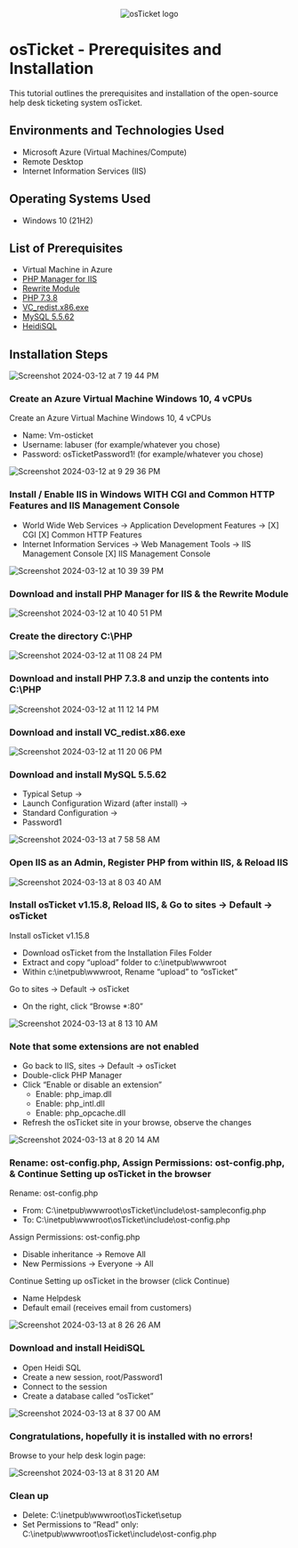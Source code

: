 <p align="center">
<img src="https://i.imgur.com/Clzj7Xs.png" alt="osTicket logo"/>
</p>

<h1>osTicket - Prerequisites and Installation</h1>
This tutorial outlines the prerequisites and installation of the open-source help desk ticketing system osTicket.<br />


<h2>Environments and Technologies Used</h2>

- Microsoft Azure (Virtual Machines/Compute)
- Remote Desktop
- Internet Information Services (IIS)

<h2>Operating Systems Used </h2>

- Windows 10</b> (21H2)

<h2>List of Prerequisites</h2>

- Virtual Machine in Azure
- [PHP Manager for IIS](https://drive.google.com/file/d/1RHsNd4eWIOwaNpj3JW4vzzmzNUH86wY_/view?usp=share_link)
- [Rewrite Module](https://drive.google.com/file/d/1tIK9GZBKj1JyUP87eewxgdNqn9pZmVmY/view?usp=share_link)
- [PHP 7.3.8](https://drive.google.com/file/d/1snNMtLdCOpMtkCyD4mvl9yOOmvVIp9fP/view?usp=share_link)
- [VC_redist.x86.exe](https://drive.google.com/file/d/1s1OsGF3-ioO0_9LYizPRiVuIkb3lFJgH/view?usp=share_link)
- [MySQL 5.5.62](https://drive.google.com/file/d/1_OWh9p7VQLcrB0q_V7qT8yHl0xo5gv7z/view?usp=share_link)
- [HeidiSQL](https://docs.google.com/document/d/1WovrX2DaS9xkfaSr4LXyB4YnnWpXIgPCMMbbfgHmGVw/edit)

<h2>Installation Steps</h2>

![Screenshot 2024-03-12 at 7 19 44 PM](https://github.com/ory-it/osticket-prereqs/assets/67742620/c50a886d-8a69-43de-9c59-965966fda1f8)
<h3>Create an Azure Virtual Machine Windows 10, 4 vCPUs</h3>

Create an Azure Virtual Machine Windows 10, 4 vCPUs
- Name: Vm-osticket
- Username: labuser (for example/whatever you chose)
- Password: osTicketPassword1! (for example/whatever you chose)


![Screenshot 2024-03-12 at 9 29 36 PM](https://github.com/ory-it/osticket-prereqs/assets/67742620/e0b2759b-1aeb-4d98-9d6d-66392418d367)
<h3>Install / Enable IIS in Windows WITH CGI and Common HTTP Features and IIS Management Console</h3>

- World Wide Web Services -> Application Development Features ->
  [X] CGI
  [X] Common HTTP Features
- Internet Information Services -> Web Management Tools -> IIS Management Console
	[X] IIS Management Console


![Screenshot 2024-03-12 at 10 39 39 PM](https://github.com/ory-it/osticket-prereqs/assets/67742620/43282b45-8e4e-4603-b1db-90997a837aae)
<h3>Download and install PHP Manager for IIS & the Rewrite Module</h3>


![Screenshot 2024-03-12 at 10 40 51 PM](https://github.com/ory-it/osticket-prereqs/assets/67742620/79d97d80-89e5-47d7-9d4b-8e9894f0bb81)
<h3>Create the directory C:\PHP</h3>


![Screenshot 2024-03-12 at 11 08 24 PM](https://github.com/ory-it/osticket-prereqs/assets/67742620/b6a8262a-9c6c-4bcf-9dfb-990d416cff96)
<h3>Download and install PHP 7.3.8 and unzip the contents into C:\PHP</h3>


![Screenshot 2024-03-12 at 11 12 14 PM](https://github.com/ory-it/osticket-prereqs/assets/67742620/3dd889c8-87bc-40ad-8bc7-65dbf3b5185c)
<h3>Download and install VC_redist.x86.exe</h3>


![Screenshot 2024-03-12 at 11 20 06 PM](https://github.com/ory-it/osticket-prereqs/assets/67742620/fa32ad0d-4afe-4431-a225-c494c9d05aec)
<h3>Download and install MySQL 5.5.62</h3>

- Typical Setup ->
- Launch Configuration Wizard (after install) ->
- Standard Configuration ->
- Password1


![Screenshot 2024-03-13 at 7 58 58 AM](https://github.com/ory-it/osticket-prereqs/assets/67742620/f1d1cd6b-2e4c-4f45-950c-39257a433084)
<h3>Open IIS as an Admin, Register PHP from within IIS, & Reload IIS</h3>


![Screenshot 2024-03-13 at 8 03 40 AM](https://github.com/ory-it/osticket-prereqs/assets/67742620/07f8d193-182f-4836-a28f-3e75a1a29c57)
<h3>Install osTicket v1.15.8, Reload IIS, & Go to sites -> Default -> osTicket</h3>

Install osTicket v1.15.8
- Download osTicket from the Installation Files Folder
- Extract and copy “upload” folder to c:\inetpub\wwwroot
- Within c:\inetpub\wwwroot, Rename “upload” to “osTicket”

Go to sites -> Default -> osTicket
- On the right, click “Browse *:80”


![Screenshot 2024-03-13 at 8 13 10 AM](https://github.com/ory-it/osticket-prereqs/assets/67742620/bfeddc51-83e9-479c-b5f4-542a3f4756e6)
<h3>Note that some extensions are not enabled</h3>

- Go back to IIS, sites -> Default -> osTicket
- Double-click PHP Manager
- Click “Enable or disable an extension”
  - Enable: php_imap.dll
  - Enable: php_intl.dll
  - Enable: php_opcache.dll
- Refresh the osTicket site in your browse, observe the changes


![Screenshot 2024-03-13 at 8 20 14 AM](https://github.com/ory-it/osticket-prereqs/assets/67742620/a1f2fe02-f23c-4b6b-90e4-c623996d7c4a)
<h3>Rename: ost-config.php, Assign Permissions: ost-config.php, & Continue Setting up osTicket in the browser</h3>

Rename: ost-config.php
- From: C:\inetpub\wwwroot\osTicket\include\ost-sampleconfig.php
- To: C:\inetpub\wwwroot\osTicket\include\ost-config.php

Assign Permissions: ost-config.php
- Disable inheritance -> Remove All
- New Permissions -> Everyone -> All

Continue Setting up osTicket in the browser (click Continue)
- Name Helpdesk
- Default email (receives email from customers)


![Screenshot 2024-03-13 at 8 26 26 AM](https://github.com/ory-it/osticket-prereqs/assets/67742620/ba3502b6-bfac-41aa-ab90-e5c5c4a7b45b)
<h3>Download and install HeidiSQL</h3>

- Open Heidi SQL
- Create a new session, root/Password1
- Connect to the session
- Create a database called “osTicket”


![Screenshot 2024-03-13 at 8 37 00 AM](https://github.com/ory-it/osticket-prereqs/assets/67742620/2cc90d51-9882-420a-8e80-554c7f21c6da)
<h3>Congratulations, hopefully it is installed with no errors!</h3>

Browse to your help desk login page:[](http://localhost/osTicket/scp/login.php)


![Screenshot 2024-03-13 at 8 31 20 AM](https://github.com/ory-it/osticket-prereqs/assets/67742620/cffe61c8-f247-48a1-a562-cebeb5faad0c)
<h3>Clean up</h3>

- Delete: C:\inetpub\wwwroot\osTicket\setup
- Set Permissions to “Read” only: C:\inetpub\wwwroot\osTicket\include\ost-config.php

